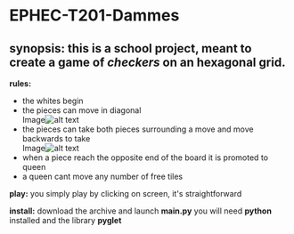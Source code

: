 # EPHEC-T201-Dammes

__synopsis:__
this is a school project, meant to create a game of *checkers* on an hexagonal grid.
---
__rules:__
- the whites begin
- the pieces can move in diagonal  
Image![alt text](https://cdn.discordapp.com/attachments/1031895995648323606/1042461142343225404/mvt.png)  
- the pieces can take both pieces surrounding a move and move backwards to take  
Image![alt text](https://cdn.discordapp.com/attachments/1031895995648323606/1042461142649417738/prise.png)  
- when a piece reach the opposite end of the board it is promoted to queen
- a queen cant move any number of free tiles

__play:__
you simply play by clicking on screen, it's straightforward

__install:__
download the archive and launch **main.py**
you will need **python** installed and the library **pyglet**
